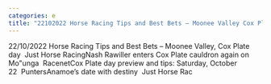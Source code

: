 ```yaml
---
categories: e
title: "22102022 Horse Racing Tips and Best Bets – Moonee Valley Cox Plate day  Just Horse Racing"
---
```

22/10/2022 Horse Racing Tips and Best Bets – Moonee Valley, Cox Plate day&nbsp;&nbsp;Just Horse RacingNash Rawiller enters Cox Plate cauldron again on Mo"unga&nbsp;&nbsp;RacenetCox Plate day preview and tips: Saturday, October 22&nbsp;&nbsp;PuntersAnamoe’s date with destiny&nbsp;&nbsp;Just Horse Rac